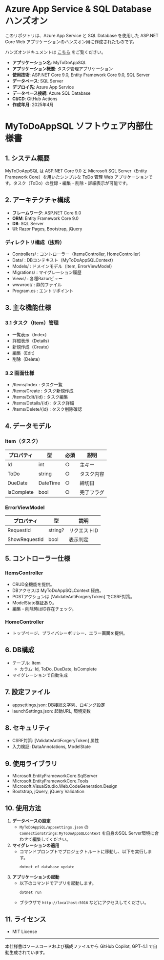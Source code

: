 # Azure App Service & SQL Database ハンズオン

このリポジトリは、Azure App Service と SQL Database を使用した ASP.NET Core Web アプリケーションのハンズオン用に作成されたものです。

ハンズオンドキュメントは [こちら](docs/README.md) をご覧ください。

- **アプリケーション名**: MyToDoAppSQL
- **アプリケーション概要**: タスク管理アプリケーション
- **使用技術**: ASP.NET Core 9.0, Entity Framework Core 9.0, SQL Server
- **データベース**: SQL Server
- **デプロイ先**: Azure App Service
- **データベース接続**: Azure SQL Database
- **CI/CD**: GitHub Actions
- **作成年月**: 2025年4月 

# MyToDoAppSQL ソフトウェア内部仕様書

## 1. システム概要
MyToDoAppSQL は ASP.NET Core 9.0 と Microsoft SQL Server（Entity Framework Core）を用いたシンプルな ToDo 管理 Web アプリケーションです。タスク（ToDo）の登録・編集・削除・詳細表示が可能です。

## 2. アーキテクチャ構成
- **フレームワーク**: ASP.NET Core 9.0
- **ORM**: Entity Framework Core 9.0
- **DB**: SQL Server
- **UI**: Razor Pages, Bootstrap, jQuery

### ディレクトリ構成（抜粋）
- Controllers/ : コントローラー（ItemsController, HomeController）
- Data/        : DBコンテキスト（MyToDoAppSQLContext）
- Models/      : ドメインモデル（Item, ErrorViewModel）
- Migrations/  : マイグレーション履歴
- Views/       : 各種Razorビュー
- wwwroot/     : 静的ファイル
- Program.cs   : エントリポイント

## 3. 主な機能仕様
### 3.1 タスク（Item）管理
- 一覧表示（Index）
- 詳細表示（Details）
- 新規作成（Create）
- 編集（Edit）
- 削除（Delete）

### 3.2 画面仕様
- /Items/Index : タスク一覧
- /Items/Create : タスク新規作成
- /Items/Edit/{id} : タスク編集
- /Items/Details/{id} : タスク詳細
- /Items/Delete/{id} : タスク削除確認

## 4. データモデル
### Item（タスク）
| プロパティ   | 型        | 必須 | 説明         |
|--------------|-----------|------|--------------|
| Id           | int       | ○    | 主キー       |
| ToDo         | string    | ○    | タスク内容   |
| DueDate      | DateTime  | ○    | 締切日       |
| IsComplete   | bool      | ○    | 完了フラグ   |

### ErrorViewModel
| プロパティ   | 型        | 説明         |
|--------------|-----------|--------------|
| RequestId    | string?   | リクエストID |
| ShowRequestId| bool      | 表示判定     |

## 5. コントローラー仕様
### ItemsController
- CRUD全機能を提供。
- DBアクセスは MyToDoAppSQLContext 経由。
- POSTアクションは [ValidateAntiForgeryToken] でCSRF対策。
- ModelState検証あり。
- 編集・削除時はID存在チェック。

### HomeController
- トップページ、プライバシーポリシー、エラー画面を提供。

## 6. DB構成
- テーブル: Item
  - カラム: Id, ToDo, DueDate, IsComplete
- マイグレーションで自動生成

## 7. 設定ファイル
- appsettings.json: DB接続文字列、ロギング設定
- launchSettings.json: 起動URL, 環境変数

## 8. セキュリティ
- CSRF対策: [ValidateAntiForgeryToken] 属性
- 入力検証: DataAnnotations, ModelState

## 9. 使用ライブラリ
- Microsoft.EntityFrameworkCore.SqlServer
- Microsoft.EntityFrameworkCore.Tools
- Microsoft.VisualStudio.Web.CodeGeneration.Design
- Bootstrap, jQuery, jQuery Validation

## 10. 使用方法
1. **データベースの設定**
   - `MyToDoAppSQL/appsettings.json` の `ConnectionStrings:MyToDoAppSQLContext` を自身のSQL Server環境に合わせて編集してください。
2. **マイグレーションの適用**
   - コマンドプロンプトでプロジェクトルートに移動し、以下を実行します。
     ```bash
     dotnet ef database update
     ```
3. **アプリケーションの起動**
   - 以下のコマンドでアプリを起動します。
     ```bash
     dotnet run
     ```
   - ブラウザで `http://localhost:5016` などにアクセスしてください。

## 11. ライセンス
- MIT License

---

本仕様書はソースコードおよび構成ファイルから GitHub Copilot, GPT-4.1 で自動生成されています。